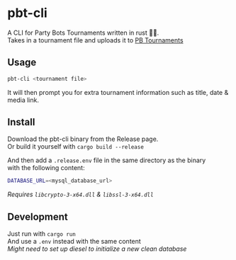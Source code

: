 # pbt-cli
A CLI for Party Bots Tournaments written in rust 🚀🚀.  
Takes in a tournament file and uploads it to [PB Tournaments](https://tournaments.partybots.net)  

## Usage
```bash
pbt-cli <tournament file>
```
It will then prompt you for extra tournament information such as title, date & media link.  

## Install
Download the pbt-cli binary from the Release page.  
Or build it yourself with `cargo build --release`  

And then add a `.release.env` file in the same directory as the binary  
with the following content:
```bash
DATABASE_URL=<mysql_database_url>
```
*Requires `libcrypto-3-x64.dll` & `libssl-3-x64.dll`*

## Development
Just run with `cargo run`  
And use a `.env` instead with the same content  
*Might need to set up diesel to initialize a new clean database*